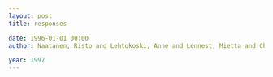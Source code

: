 ```yaml
---
layout: post
title: responses

date: 1996-01-01 00:00
author: Naatanen, Risto and Lehtokoski, Anne and Lennest, Mietta and Cheour, Marie and Huotllainen, Minna and Valnlot, Marttl and Ii, Paavo Alku and Risto, J

year: 1997
---
```



